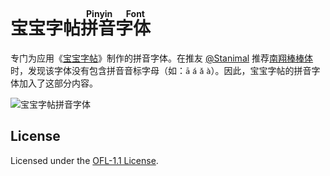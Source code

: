 宝宝字帖<ruby>拼音字体<rt>Pinyin Font</rt></ruby>
===

专门为应用《[宝宝字帖](https://github.com/jaywcjlove/copybook-generator)》制作的拼音字体。在推友 [@Stanimal](https://x.com/N4tli30/status/1814174567524700551) 推荐[南翔棒棒体](https://www.zcool.com.cn/work/ZNDc1MDMzNDA=.html)时，发现该字体没有包含拼音音标字母（如：`ā` `á` `ǎ` `à`）。因此，宝宝字帖的拼音字体加入了这部分内容。

![宝宝字帖拼音字体](https://github.com/user-attachments/assets/24dba2ee-c26d-40ca-bcf1-fcc6129cb9d4)

## License

Licensed under the [OFL-1.1 License](https://github.com/jaywcjlove/pinyin-font?tab=OFL-1.1-1-ov-file).
